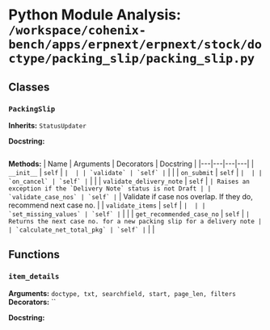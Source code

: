 # Python Module Analysis: `/workspace/cohenix-bench/apps/erpnext/erpnext/stock/doctype/packing_slip/packing_slip.py`

## Classes

### `PackingSlip`
**Inherits:** `StatusUpdater`


**Docstring:**
```

```

**Methods:**
| Name | Arguments | Decorators | Docstring |
|---|---|---|---|
| `__init__` | `self` | `` |  |
| `validate` | `self` | `` |  |
| `on_submit` | `self` | `` |  |
| `on_cancel` | `self` | `` |  |
| `validate_delivery_note` | `self` | `` | Raises an exception if the `Delivery Note` status is not Draft |
| `validate_case_nos` | `self` | `` | Validate if case nos overlap. If they do, recommend next case no. |
| `validate_items` | `self` | `` |  |
| `set_missing_values` | `self` | `` |  |
| `get_recommended_case_no` | `self` | `` | Returns the next case no. for a new packing slip for a delivery note |
| `calculate_net_total_pkg` | `self` | `` |  |





## Functions

### `item_details`
**Arguments:** `doctype, txt, searchfield, start, page_len, filters`
**Decorators:** ``

**Docstring:**
```

```

